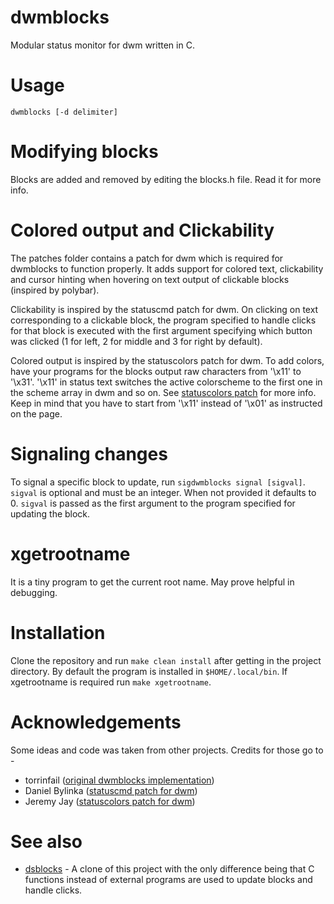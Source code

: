 # dwmblocks

Modular status monitor for dwm written in C.

# Usage

`dwmblocks [-d delimiter]`

# Modifying blocks

Blocks are added and removed by editing the blocks.h file. Read it for more
info.

# Colored output and Clickability

The patches folder contains a patch for dwm which is required for dwmblocks to
function properly. It adds support for colored text, clickability and cursor
hinting when hovering on text output of clickable blocks (inspired by polybar).

Clickability is inspired by the statuscmd patch for dwm. On clicking on text
corresponding to a clickable block, the program specified to handle clicks for
that block is executed with the first argument specifying which button was
clicked (1 for left, 2 for middle and 3 for right by default).

Colored output is inspired by the statuscolors patch for dwm. To add colors,
have your programs for the blocks output raw characters from '\x11' to '\x31'.
'\x11' in status text switches the active colorscheme to the first one in the
scheme array in dwm and so on. See
[statuscolors patch](https://dwm.suckless.org/patches/statuscolors/)
for more info. Keep in mind that you have to start from '\x11' instead of '\x01'
as instructed on the page.

# Signaling changes

To signal a specific block to update, run `sigdwmblocks signal [sigval]`.
`sigval` is optional and must be an integer. When not provided it defaults to 0.
`sigval` is passed as the first argument to the program specified for updating
the block.

# xgetrootname

It is a tiny program to get the current root name. May prove helpful in
debugging.

# Installation

Clone the repository and run `make clean install` after getting in the project
directory. By default the program is installed in `$HOME/.local/bin`. If
xgetrootname is required run `make xgetrootname`.

# Acknowledgements

Some ideas and code was taken from other projects. Credits for those go to -

* torrinfail ([original dwmblocks implementation](https://github.com/torrinfail/dwmblocks))
* Daniel Bylinka ([statuscmd patch for dwm](https://dwm.suckless.org/patches/statuscmd/))
* Jeremy Jay ([statuscolors patch for dwm](https://dwm.suckless.org/patches/statuscolors/))

# See also

* [dsblocks](https://github.com/ashish-yadav11/dsblocks) - A clone of this
project with the only difference being that C functions instead of external
programs are used to update blocks and handle clicks.
